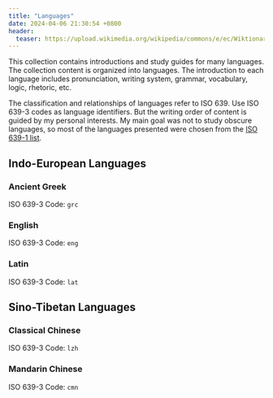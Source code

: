 ```yaml
---
title: "Languages"
date: 2024-04-06 21:30:54 +0800
header:
  teaser: https://upload.wikimedia.org/wikipedia/commons/e/ec/Wiktionary-logo.svg
---
```


This collection contains introductions and study guides for many languages. The collection content is organized into languages. The introduction to each language includes pronunciation, writing system, grammar, vocabulary, logic, rhetoric, etc.

The classification and relationships of languages refer to ISO 639. Use ISO 639-3 codes as language identifiers. But the writing order of content is guided by my personal interests. My main goal was not to study obscure languages, so most of the languages presented were chosen from the [ISO 639-1 list](https://en.wikipedia.org/wiki/List_of_ISO_639_language_codes).

## Indo-European Languages

### Ancient Greek

ISO 639-3 Code: `grc`

### English

ISO 639-3 Code: `eng`

### Latin

ISO 639-3 Code: `lat`

## Sino-Tibetan Languages

### Classical Chinese

ISO 639-3 Code: `lzh`

### Mandarin Chinese

ISO 639-3 Code: `cmn`
